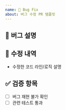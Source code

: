 ```yaml
---
name: 🐞 Bug Fix
about: 버그 수정 PR 템플릿
---
```


## 🐛 버그 설명
<!-- 이슈 번호 및 재현 방법 -->

## 🔧 수정 내역
- 수정한 코드 라인/로직 설명

## ✅ 검증 항목
- [ ] 버그 재현 불가 확인
- [ ] 관련 테스트 통과
